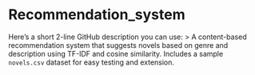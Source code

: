 # Recommendation_system
Here’s a short 2-line GitHub description you can use:  > A content-based recommendation system that suggests novels based on genre and description using TF-IDF and cosine similarity. Includes a sample `novels.csv` dataset for easy testing and extension.
